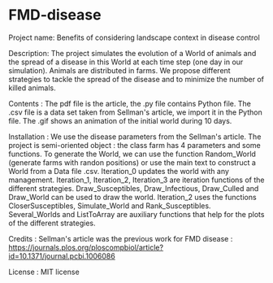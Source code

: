# FMD-disease
Project name: Benefits of considering landscape context in disease control

Description: The project simulates the evolution of a World of animals and the spread of a disease in this World at each time step (one day in our simulation). Animals
are distributed in farms. We propose different strategies to tackle the spread of the disease and to minimize the number of killed animals.

Contents : 
The pdf file is the article, the .py file contains Python file. The .csv file is a data set taken from Sellman's article, we import it 
in the Python file.
The .gif shows an animation of the initial world during 10 days.

Installation :
We use the disease parameters from the Sellman's article. 
The project is semi-oriented object : the class farm has 4 parameters and some functions.
To generate the World, we can use the function Random_World (generate farms with randon positions) or use the main text to construct a World from a Data file .csv.
Iteration_0 updates the world with any management. Iteration_1, Iteration_2, Iteration_3 are iteration functions of the different strategies.
Draw_Susceptibles, Draw_Infectious, Draw_Culled and Draw_World can be used to draw the world.
Iteration_2 uses the functions CloserSusceptibles, Simulate_World and Rank_Susceptibles.
Several_Worlds and ListToArray are auxiliary functions that help for the plots of the different strategies. 

Credits :
Sellman's article was the previous work for FMD disease : https://journals.plos.org/ploscompbiol/article?id=10.1371/journal.pcbi.1006086

License :
MIT license
